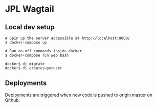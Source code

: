 # JPL Wagtail

## Local dev setup

```
# Spin up the server accessible at http://localhost:8000/
$ docker-compose up

# Run on-off commands inside docker
$ docker-compose run web bash

docker$ dj migrate
docker$ dj createsuperuser
```

## Deployments

Deployments are triggered when new code is pushed to origin master on Github.
